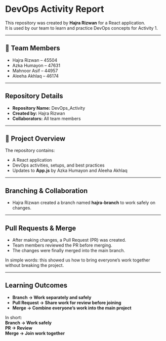 # DevOps Activity Report

This repository was created by **Hajra Rizwan** for a React application.  
It is used by our team to learn and practice DevOps concepts for Activity 1.  

---

## 👥 Team Members
- Hajra Rizwan – 45504  
- Azka Humayon – 47631  
- Mahnoor Asif – 44957  
- Aleeha Akhlaq – 46174  

---

## Repository Details
- **Repository Name:** DevOps_Activity  
- **Created by:** Hajra Rizwan  
- **Collaborators:** All team members  

---

## 🚀 Project Overview
The repository contains:  
- A React application  
- DevOps activities, setups, and best practices  
- Updates to **App.js** by Azka Humayon and Aleeha Akhlaq  

---

## Branching & Collaboration
- Hajra Rizwan created a branch named **hajra-branch** to work safely on changes.  

---

## Pull Requests & Merge
- After making changes, a Pull Request (PR) was created.  
- Team members reviewed the PR before merging.  
- The changes were finally merged into the main branch.  

In simple words: this showed us how to bring everyone’s work together without breaking the project.  

---

## Learning Outcomes
- **Branch → Work separately and safely**  
- **Pull Request → Share work for review before joining**  
- **Merge → Combine everyone’s work into the main project**  

In short:  
**Branch → Work safely**  
**PR → Review**  
**Merge → Join work together**
